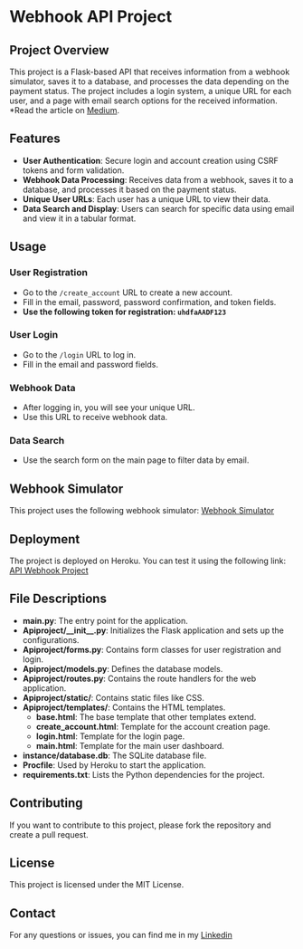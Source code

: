 # Webhook API Project

## Project Overview
This project is a Flask-based API that receives information from a webhook simulator, saves it to a database, and processes the data depending on the payment status. The project includes a login system, a unique URL for each user, and a page with email search options for the received information.
*Read the article on [Medium](https://medium.com/@gracorabello/building-a-webhook-api-with-flask-a-step-by-step-guide-4a9f0cbb7939).

## Features
- **User Authentication**: Secure login and account creation using CSRF tokens and form validation.
- **Webhook Data Processing**: Receives data from a webhook, saves it to a database, and processes it based on the payment status.
- **Unique User URLs**: Each user has a unique URL to view their data.
- **Data Search and Display**: Users can search for specific data using email and view it in a tabular format.

## Usage

### User Registration
- Go to the `/create_account` URL to create a new account.
- Fill in the email, password, password confirmation, and token fields.
- **Use the following token for registration: `uhdfaAADF123`**

### User Login
- Go to the `/login` URL to log in.
- Fill in the email and password fields.

### Webhook Data
- After logging in, you will see your unique URL.
- Use this URL to receive webhook data.

### Data Search
- Use the search form on the main page to filter data by email.

## Webhook Simulator
This project uses the following webhook simulator:
[Webhook Simulator](https://simuladorwebhook-production.up.railway.app/)

## Deployment
The project is deployed on Heroku. You can test it using the following link:
[API Webhook Project](https://apiproject2-95cf4c373991.herokuapp.com/)

## File Descriptions

- **main.py**: The entry point for the application.
- **Apiproject/\_\_init\_\_.py**: Initializes the Flask application and sets up the configurations.
- **Apiproject/forms.py**: Contains form classes for user registration and login.
- **Apiproject/models.py**: Defines the database models.
- **Apiproject/routes.py**: Contains the route handlers for the web application.
- **Apiproject/static/**: Contains static files like CSS.
- **Apiproject/templates/**: Contains the HTML templates.
  - **base.html**: The base template that other templates extend.
  - **create_account.html**: Template for the account creation page.
  - **login.html**: Template for the login page.
  - **main.html**: Template for the main user dashboard.
- **instance/database.db**: The SQLite database file.
- **Procfile**: Used by Heroku to start the application.
- **requirements.txt**: Lists the Python dependencies for the project.

## Contributing
If you want to contribute to this project, please fork the repository and create a pull request.

## License
This project is licensed under the MIT License.

## Contact
For any questions or issues, you can find me in my [Linkedin](https://www.linkedin.com/in/gracorabello/)
